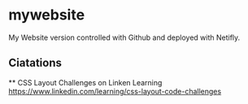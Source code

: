 # mywebsite
My Website version controlled with Github and deployed with Netifly.

## Ciatations
** CSS Layout Challenges on Linken Learning https://www.linkedin.com/learning/css-layout-code-challenges